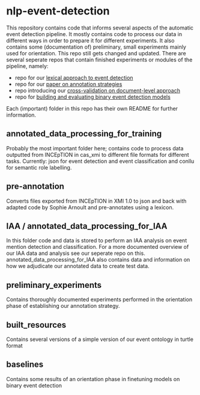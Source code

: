 # nlp-event-detection
This repository contains code that informs several aspects of the automatic event detection pipeline. It mostly contains code to process our data in different ways in order to prepare it for different experiments. It also contains some (documentation of) preliminary, small experiments mainly used for orientation. This repo still gets changed and updated. There are several seperate repos that contain finished experiments or modules of the pipeline, namely:
- repo for our [lexical approach to event detection](https://github.com/globalise-huygens/nlp-event-lexical-approach)
- repo for our [paper on annotation strategies](https://github.com/StellaVerkijk/VarDial2024)
- repo introducing our [cross-validation on document-level approach](https://github.com/globalise-huygens/nlp-event-testset-experiment)
- repo for [building and evaluating binary event detection models](https://github.com/globalise-huygens/nlp-binary-event-detection-models)

Each (important) folder in this repo has their own README for further information. 

## annotated_data_processing_for_training
Probably the most important folder here; contains code to process data outputted from INCEpTION in cas_xmi to different file formats for different tasks. Currently: json for event detection and event classification and conllu for semantic role labelling.

## pre-annotation
Converts files exported from INCEpTION in XMI 1.0 to json and back with adapted code by Sophie Arnoult and pre-annotates using a lexicon.

## IAA / annotated_data_processing_for_IAA
In this folder code and data is stored to perform an IAA analysis on event mention detection and classification. For a more documented overview of our IAA data and analysis see our seperate repo on this.
annotated_data_processing_for_IAA also contains data and information on how we adjudicate our annotated data to create test data.

## preliminary_experiments
Contains thoroughly documented experiments performed in the orientation phase of establishing our annotation strategy. 

## built_resources
Contains several versions of a simple version of our event ontology in turtle format

## baselines
Contains some results of an orientation phase in finetuning models on binary event detection





